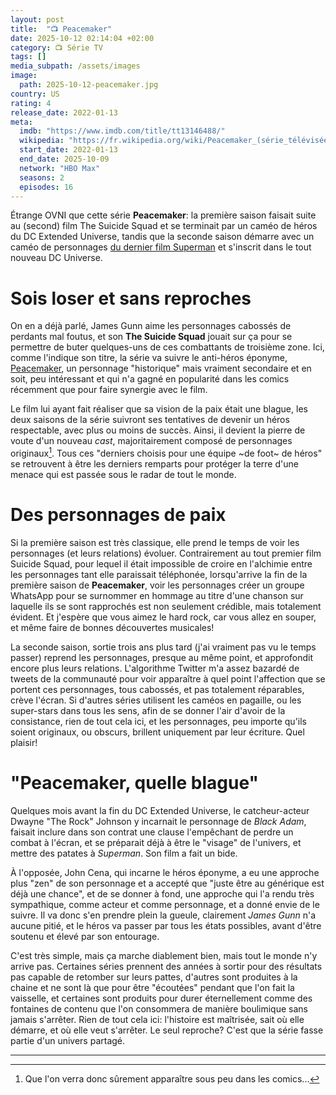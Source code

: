 ```yaml
---
layout: post
title:  "📺 Peacemaker"
date: 2025-10-12 02:14:04 +02:00
category: 📺 Série TV
tags: []
media_subpath: /assets/images
image:
  path: 2025-10-12-peacemaker.jpg
country: US
rating: 4
release_date: 2022-01-13
meta:
  imdb: "https://www.imdb.com/title/tt13146488/"
  wikipedia: "https://fr.wikipedia.org/wiki/Peacemaker_(série_télévisée)"
  start_date: 2022-01-13
  end_date: 2025-10-09
  network: "HBO Max"
  seasons: 2
  episodes: 16
---
```


Étrange OVNI que cette série **Peacemaker**: la première saison faisait suite au (second) film <wiki>The Suicide Squad</wiki> et se terminait par un caméo de héros du <wiki>DC Extended Universe</wiki>, tandis que la seconde saison démarre avec un caméo de personnages [du dernier film Superman](/posts/superman-2025/) et s'inscrit dans le tout nouveau <wiki page="DC Universe (franchise)">DC Universe</wiki>.

# Sois loser et sans reproches

On en a déjà parlé, <wiki page="James Gunn (réalisateur)">James Gunn</wiki> aime les personnages cabossés de perdants mal foutus, et son **The Suicide Squad** jouait sur ça pour se permettre de buter quelques-uns de ces combattants de troisième zone. Ici, comme l'indique son titre, la série va suivre le anti-héros éponyme, [Peacemaker](https://dc.fandom.com/wiki/Christopher_Smith_(Earth-Four)), un personnage "historique" mais vraiment secondaire et en soit, peu intéressant et qui n'a gagné en popularité dans les comics récemment que pour faire synergie avec le film.

Le film lui ayant fait réaliser que sa vision de la paix était une blague, les deux saisons de la série suivront ses tentatives de devenir un héros respectable, avec plus ou moins de succès. Ainsi, il devient la pierre de voute d'un nouveau _cast_, majoritairement composé de personnages originaux[^1]. Tous ces "derniers choisis pour une équipe ~de foot~ de héros" se retrouvent à être les derniers remparts pour protéger la terre d'une menace qui est passée sous le radar de tout le monde.

# Des personnages de paix

Si la première saison est très classique, elle prend le temps de voir les personnages (et leurs relations) évoluer. Contrairement au tout premier film <wiki page="Suicide Squad (film)">Suicide Squad</wiki>, pour lequel il était impossible de croire en l'alchimie entre les personnages tant elle paraissait téléphonée, lorsqu'arrive la fin de la première saison de **Peacemaker**, voir les personnages créer un groupe WhatsApp pour se surnommer en hommage <yt video="zU_rjYMc7jI">au titre d'une chanson sur laquelle ils se sont rapprochés</yt> est non seulement crédible, mais totalement évident. Et j'espère que vous aimez le hard rock, car vous allez en souper, et même faire <yt video="5ebQjYpmqOo">de bonnes découvertes musicales</yt>!

La seconde saison, sortie trois ans plus tard (j'ai vraiment pas vu le temps passer) reprend les personnages, presque au même point, et approfondit encore plus leurs relations. L'algorithme Twitter m'a assez bazardé de tweets de la communauté pour voir apparaître à quel point l'affection que se portent ces personnages, tous cabossés, et pas totalement réparables, crève l'écran. Si d'autres séries utilisent les caméos en pagaille, ou les super-stars dans tous les sens, afin de se donner l'air d'avoir de la consistance, rien de tout cela ici, et les personnages, peu importe qu'ils soient originaux, ou obscurs, brillent uniquement par leur écriture. Quel plaisir!

# "Peacemaker, quelle blague"

Quelques mois avant la fin du <wiki>DC Extended Universe</wiki>, le catcheur-acteur <wiki page="Dwayne Johnson">Dwayne "The Rock" Johnson</wiki> y incarnait le personnage de _Black Adam_, faisait inclure dans son contrat une clause l'empêchant de perdre un combat à l'écran, et se préparait déjà à être le "visage" de l'univers, et mettre des patates à _Superman_. Son film a fait un bide.

À l'opposée, <wiki>John Cena</wiki>, qui incarne le héros éponyme, a eu une approche plus "zen" de son personnage et a accepté que "juste être au générique est déjà une chance", et de se donner à fond, une approche qui l'a rendu très sympathique, comme acteur et comme personnage, et a donné envie de le suivre. Il va donc s'en prendre plein la gueule, clairement _James Gunn_ n'a aucune pitié, et le héros va passer par tous les états possibles, avant d'être soutenu et élevé par son entourage.

C'est très simple, mais ça marche diablement bien, mais tout le monde n'y arrive pas. Certaines séries prennent des années à sortir pour des résultats pas capable de retomber sur leurs pattes, d'autres sont produites à la chaine et ne sont là que pour être "écoutées" pendant que l'on fait la vaisselle, et certaines sont produits pour durer éternellement comme des fontaines de contenu que l'on consommera de manière boulimique sans jamais s'arrêter. Rien de tout cela ici: l'histoire est maîtrisée, sait où elle démarre, et où elle veut s'arrêter. Le seul reproche? C'est que la série fasse partie d'un univers partagé.

***
[^1]: Que l'on verra donc sûrement apparaître sous peu dans les comics...